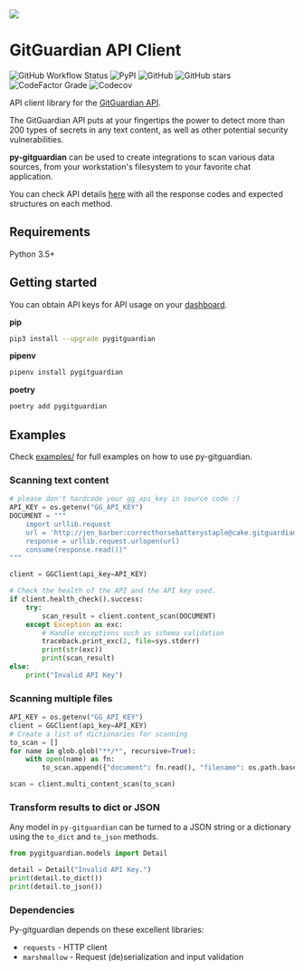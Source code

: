 <img src="https://cdn.jsdelivr.net/gh/gitguardian/py-gitguardian/doc/logo.svg">

# GitGuardian API Client

![GitHub Workflow Status](https://img.shields.io/github/workflow/status/GitGuardian/py-gitguardian/Main?color=%231B2D55&style=for-the-badge)
![PyPI](https://img.shields.io/pypi/v/pygitguardian?color=%231B2D55&style=for-the-badge)
![GitHub](https://img.shields.io/github/license/GitGuardian/py-gitguardian?color=%231B2D55&style=for-the-badge)
![GitHub stars](https://img.shields.io/github/stars/gitguardian/py-gitguardian?color=%231B2D55&style=for-the-badge)
![CodeFactor Grade](https://img.shields.io/codefactor/grade/github/gitguardian/py-gitguardian?color=%231B2D55&style=for-the-badge)
![Codecov](https://img.shields.io/codecov/c/github/GitGuardian/py-gitguardian?color=%231B2D55&style=for-the-badge)

API client library for the [GitGuardian API](https://api.gitguardian.com/).

The GitGuardian API puts at your fingertips the power to detect more than 200 types of secrets in any text content, as well as other potential security vulnerabilities.

**py-gitguardian** can be used to create integrations to scan various data sources, from your workstation's filesystem to your favorite chat application.

You can check API details [here](https://api.gitguardian.com/docs)
with all the response codes and expected structures on each method.

## Requirements

Python 3.5+

## Getting started

You can obtain API keys for API usage on your [dashboard](https://dashboard.gitguardian.com/api/v1/auth/user/github_login/authorize?utm_source=github&utm_medium=py_gitguardian&utm_campaign=py1).

**pip**

```bash
pip3 install --upgrade pygitguardian
```

**pipenv**

```bash
pipenv install pygitguardian
```

**poetry**

```bash
poetry add pygitguardian
```

## Examples

Check [examples/](examples/) for full examples on how to use py-gitguardian.

### Scanning text content

```py
# please don't hardcode your gg_api_key in source code :)
API_KEY = os.getenv("GG_API_KEY")
DOCUMENT = """
    import urllib.request
    url = 'http://jen_barber:correcthorsebatterystaple@cake.gitguardian.com/isreal.json'
    response = urllib.request.urlopen(url)
    consume(response.read())"
"""

client = GGClient(api_key=API_KEY)

# Check the health of the API and the API key used.
if client.health_check().success:
    try:
        scan_result = client.content_scan(DOCUMENT)
    except Exception as exc:
        # Handle exceptions such as schema validation
        traceback.print_exc(2, file=sys.stderr)
        print(str(exc))
        print(scan_result)
else:
    print("Invalid API Key")
```

### Scanning multiple files

```py
API_KEY = os.getenv("GG_API_KEY")
client = GGClient(api_key=API_KEY)
# Create a list of dictionaries for scanning
to_scan = []
for name in glob.glob("**/*", recursive=True):
    with open(name) as fn:
        to_scan.append({"document": fn.read(), "filename": os.path.basename(name)})

scan = client.multi_content_scan(to_scan)
```

### Transform results to dict or JSON

Any model in `py-gitguardian` can be turned to a JSON string or a dictionary using
the `to_dict` and `to_json` methods.

```py
from pygitguardian.models import Detail

detail = Detail("Invalid API Key.")
print(detail.to_dict())
print(detail.to_json())
```

### Dependencies

Py-gitguardian depends on these excellent libraries:

- `requests` - HTTP client
- `marshmallow` - Request (de)serialization and input validation
